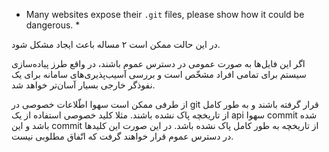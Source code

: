 * Many websites expose their `.git` files, please show how it could be dangerous. *

در این حالت ممکن است ۲ مساله باعث ایجاد مشکل شود.

اگر این فایل‌ها به صورت عمومی در دسترس عموم باشند، در واقع طرز پیاده‌سازی سیستم برای تمامی افراد مشخّص است و بررسی آسیب‌پذیری‌های سامانه برای یک نفوذگر خارجی بسیار آسان‌تر خواهد شد.

از طرفی ممکن است سهوا اطّلاعات خصوصی در git قرار گرفته باشند و به طور کامل از تاریخچه پاک نشده باشند. مثلا کلید خصوصی استفاده از یک api سهوا commit شده باشد و این commit از تاریخچه به طور کامل پاک نشده باشد. در این صورت این کلیدها در دسترس عموم قرار خواهند گرفت که اتّفاق مطلوبی نیست.
